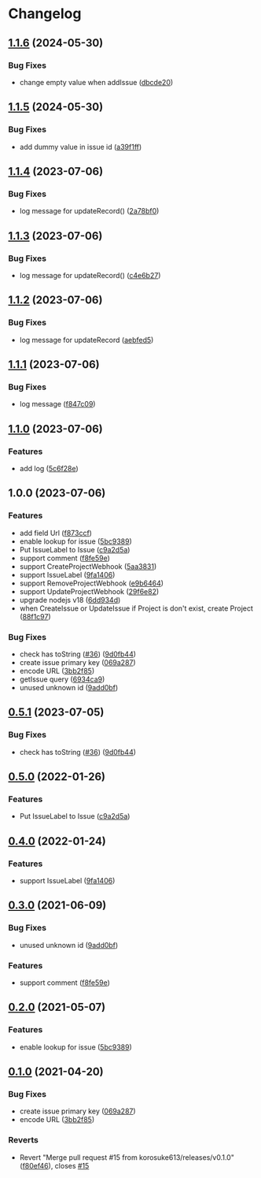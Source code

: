 # Changelog

## [1.1.6](https://github.com/korosuke613/linear-kintone-sync/compare/linear-kintone-sync-v1.1.5...linear-kintone-sync-v1.1.6) (2024-05-30)


### Bug Fixes

* change empty value when addIssue ([dbcde20](https://github.com/korosuke613/linear-kintone-sync/commit/dbcde20d11c5af300354ce7916fe6984f14976a9))

## [1.1.5](https://github.com/korosuke613/linear-kintone-sync/compare/linear-kintone-sync-v1.1.4...linear-kintone-sync-v1.1.5) (2024-05-30)


### Bug Fixes

* add dummy value in issue id ([a39f1ff](https://github.com/korosuke613/linear-kintone-sync/commit/a39f1ffd8ae4c44b022db2243f880ac38f6c1389))

## [1.1.4](https://github.com/korosuke613/linear-kintone-sync/compare/linear-kintone-sync-v1.1.3...linear-kintone-sync-v1.1.4) (2023-07-06)


### Bug Fixes

* log message for updateRecord() ([2a78bf0](https://github.com/korosuke613/linear-kintone-sync/commit/2a78bf0665779bd7aeb905e61fef20f426346006))

## [1.1.3](https://github.com/korosuke613/linear-kintone-sync/compare/linear-kintone-sync-v1.1.2...linear-kintone-sync-v1.1.3) (2023-07-06)


### Bug Fixes

* log message for updateRecord() ([c4e6b27](https://github.com/korosuke613/linear-kintone-sync/commit/c4e6b27b2bcb3d38aeffa5adadd75b36b6ce6dac))

## [1.1.2](https://github.com/korosuke613/linear-kintone-sync/compare/linear-kintone-sync-v1.1.1...linear-kintone-sync-v1.1.2) (2023-07-06)


### Bug Fixes

* log message for updateRecord ([aebfed5](https://github.com/korosuke613/linear-kintone-sync/commit/aebfed5dbb940af35e6aa73958ed01dc218155c1))

## [1.1.1](https://github.com/korosuke613/linear-kintone-sync/compare/linear-kintone-sync-v1.1.0...linear-kintone-sync-v1.1.1) (2023-07-06)


### Bug Fixes

* log message ([f847c09](https://github.com/korosuke613/linear-kintone-sync/commit/f847c09c7d91986e7a1f4b4e4e3ad30bbe0d2bb3))

## [1.1.0](https://github.com/korosuke613/linear-kintone-sync/compare/linear-kintone-sync-v1.0.0...linear-kintone-sync-v1.1.0) (2023-07-06)


### Features

* add log ([5c6f28e](https://github.com/korosuke613/linear-kintone-sync/commit/5c6f28ef146c78e3b1b16db0ffe9fb7f46f6aae2))

## 1.0.0 (2023-07-06)


### Features

* add field Url ([f873ccf](https://github.com/korosuke613/linear-kintone-sync/commit/f873ccfbd9fd1a83810858d64b6e3aa7f50b20a5))
* enable lookup for issue ([5bc9389](https://github.com/korosuke613/linear-kintone-sync/commit/5bc938983335f7d2931588a347d3531f0469a024))
* Put IssueLabel to Issue ([c9a2d5a](https://github.com/korosuke613/linear-kintone-sync/commit/c9a2d5a7fa55d01c2a014d22c3a4a5e756a38c9d))
* support comment ([f8fe59e](https://github.com/korosuke613/linear-kintone-sync/commit/f8fe59e1ca7b3782068dfb915f170bb6a3cb6839))
* support CreateProjectWebhook ([5aa3831](https://github.com/korosuke613/linear-kintone-sync/commit/5aa383164e60bac46ec1c297b14e36cd0c35c755))
* support IssueLabel ([9fa1406](https://github.com/korosuke613/linear-kintone-sync/commit/9fa14063b5fdf5923ff12aeb7a67b7e9131f0e3a))
* support RemoveProjectWebhook ([e9b6464](https://github.com/korosuke613/linear-kintone-sync/commit/e9b64645168c6ee380633b374078025844ead9c0))
* support UpdateProjectWebhook ([29f6e82](https://github.com/korosuke613/linear-kintone-sync/commit/29f6e82718bf12bc47490068ec43f135dd8fea3f))
* upgrade nodejs v18 ([6dd934d](https://github.com/korosuke613/linear-kintone-sync/commit/6dd934d17a0707cc1e0838a259a94e98b62f722e))
* when CreateIssue or UpdateIssue if Project is don't exist, create Project ([88f1c97](https://github.com/korosuke613/linear-kintone-sync/commit/88f1c97366c6aece3bfe4dca5c2f5dd40ed0a79e))


### Bug Fixes

* check has toString ([#36](https://github.com/korosuke613/linear-kintone-sync/issues/36)) ([9d0fb44](https://github.com/korosuke613/linear-kintone-sync/commit/9d0fb44a78fe39865b64fc2d82f5a446cbcdf634))
* create issue primary key ([069a287](https://github.com/korosuke613/linear-kintone-sync/commit/069a287ebca997cd713e608d970072607a259d79))
* encode URL ([3bb2f85](https://github.com/korosuke613/linear-kintone-sync/commit/3bb2f852e03ca3358f0ba921b83c85552499819d))
* getIssue query ([6934ca9](https://github.com/korosuke613/linear-kintone-sync/commit/6934ca9c7a93353d77f30dd1c7ff580a26e7b2f8))
* unused unknown id ([9add0bf](https://github.com/korosuke613/linear-kintone-sync/commit/9add0bfa30b6044ea8d89999c040906c36e0b4f1))

## [0.5.1](https://github.com/korosuke613/linear-kintone-sync/compare/v0.5.0...v0.5.1) (2023-07-05)


### Bug Fixes

* check has toString ([#36](https://github.com/korosuke613/linear-kintone-sync/issues/36)) ([9d0fb44](https://github.com/korosuke613/linear-kintone-sync/commit/9d0fb44a78fe39865b64fc2d82f5a446cbcdf634))



## [0.5.0](https://github.com/korosuke613/linear-kintone-sync/compare/v0.4.0...v0.5.0) (2022-01-26)


### Features

* Put IssueLabel to Issue ([c9a2d5a](https://github.com/korosuke613/linear-kintone-sync/commit/c9a2d5a7fa55d01c2a014d22c3a4a5e756a38c9d))



## [0.4.0](https://github.com/korosuke613/linear-kintone-sync/compare/v0.3.0...v0.4.0) (2022-01-24)


### Features

* support IssueLabel ([9fa1406](https://github.com/korosuke613/linear-kintone-sync/commit/9fa14063b5fdf5923ff12aeb7a67b7e9131f0e3a))



## [0.3.0](https://github.com/korosuke613/linear-kintone-sync/compare/v0.2.0...v0.3.0) (2021-06-09)


### Bug Fixes

* unused unknown id ([9add0bf](https://github.com/korosuke613/linear-kintone-sync/commit/9add0bfa30b6044ea8d89999c040906c36e0b4f1))


### Features

* support comment ([f8fe59e](https://github.com/korosuke613/linear-kintone-sync/commit/f8fe59e1ca7b3782068dfb915f170bb6a3cb6839))



## [0.2.0](https://github.com/korosuke613/linear-kintone-sync/compare/v0.1.0...v0.2.0) (2021-05-07)


### Features

* enable lookup for issue ([5bc9389](https://github.com/korosuke613/linear-kintone-sync/commit/5bc938983335f7d2931588a347d3531f0469a024))



## [0.1.0](https://github.com/korosuke613/linear-kintone-sync/compare/v0.0.0...v0.1.0) (2021-04-20)


### Bug Fixes

* create issue primary key ([069a287](https://github.com/korosuke613/linear-kintone-sync/commit/069a287ebca997cd713e608d970072607a259d79))
* encode URL ([3bb2f85](https://github.com/korosuke613/linear-kintone-sync/commit/3bb2f852e03ca3358f0ba921b83c85552499819d))


### Reverts

* Revert "Merge pull request #15 from korosuke613/releases/v0.1.0" ([f80ef46](https://github.com/korosuke613/linear-kintone-sync/commit/f80ef46b96cef8167d206fd1246932341157c661)), closes [#15](https://github.com/korosuke613/linear-kintone-sync/issues/15)
